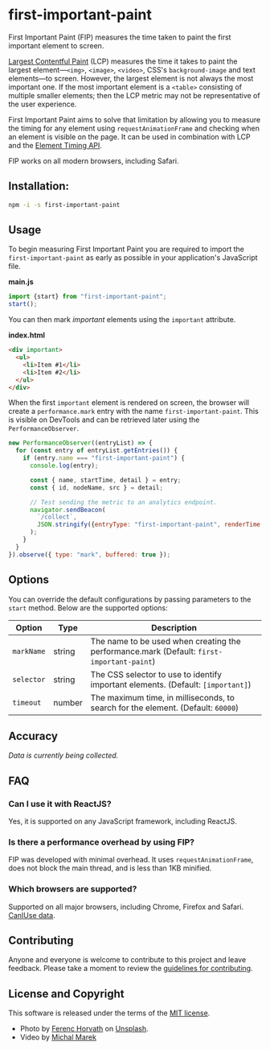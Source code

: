 # first-important-paint

First Important Paint (FIP) measures the time taken to paint the first important element to screen.

[Largest Contentful Paint](https://web.dev/lcp/) (LCP) measures the time it takes to paint the largest element—`<img>`, `<image>`, `<video>`, CSS's `background-image` and text elements—to screen. However, the largest element is not always the most important one. If the most important element is a `<table>` consisting of multiple smaller elements; then the LCP metric may not be representative of the user experience.

First Important Paint aims to solve that limitation by allowing you to measure the timing for any element using `requestAnimationFrame` and checking when an element is visible on the page. It can be used in combination with LCP and the [Element Timing API](https://developer.mozilla.org/en-US/docs/Web/API/Element_timing_API).

FIP works on all modern browsers, including Safari.

## Installation:

```sh
npm -i -s first-important-paint
```

## Usage

To begin measuring First Important Paint you are required to import the `first-important-paint` as early as possible in your application's JavaScript file.

**main.js**

```js
import {start} from "first-important-paint";
start();
```

You can then mark _important_ elements using the `important` attribute.

**index.html**

```html
<div important>
  <ul>
    <li>Item #1</li>
    <li>Item #2</li>
  </ul>
</div>
```

When the first `important` element is rendered on screen, the browser will create a `performance.mark` entry with the name `first-important-paint`. This is visible on DevTools and can be retrieved later using the `PerformanceObserver`.

```js
new PerformanceObserver((entryList) => {
  for (const entry of entryList.getEntries()) {
    if (entry.name === "first-important-paint") {
      console.log(entry);

      const { name, startTime, detail } = entry;
      const { id, nodeName, src } = detail;

      // Test sending the metric to an analytics endpoint.
      navigator.sendBeacon(
        `/collect`,
        JSON.stringify({entryType: "first-important-paint", renderTime: startTime, id, nodeName, url: src})
      );
    }
  }
}).observe({ type: "mark", buffered: true });
```

## Options

You can override the default configurations by passing parameters to the `start` method. Below are the supported options:

| Option     | Type   | Description                                                                               |
| ---------- | ------ | ----------------------------------------------------------------------------------------- |
| `markName` | string | The name to be used when creating the performance.mark (Default: `first-important-paint`) |
| `selector` | string | The CSS selector to use to identify important elements. (Default: `[important]`)          |
| `timeout`  | number | The maximum time, in milliseconds, to search for the element. (Default: `60000`)          |

## Accuracy

_Data is currently being collected._

## FAQ

### Can I use it with ReactJS?

Yes, it is supported on any JavaScript framework, including ReactJS.

### Is there a performance overhead by using FIP?

FIP was developed with minimal overhead. It uses `requestAnimationFrame`, does not block the main thread, and is less than 1KB minified.

### Which browsers are supported?

Supported on all major browsers, including Chrome, Firefox and Safari. [CanIUse data](https://caniuse.com/?search=user-timing).

## Contributing

Anyone and everyone is welcome to contribute to this project and leave feedback. Please take a moment to review the [guidelines for contributing](CONTRIBUTING.md).

## License and Copyright

This software is released under the terms of the [MIT license](https://github.com/kevinfarrugia/first-important-paint/blob/main/LICENSE).

- Photo by [Ferenc Horvath](https://unsplash.com/@designhorf?utm_source=unsplash&utm_medium=referral&utm_content=creditCopyText) on [Unsplash](https://unsplash.com/photos/9cYiqVDeXDc?utm_source=unsplash&utm_medium=referral&utm_content=creditCopyText).
- Video by [Michal Marek](https://www.pexels.com/video/waves-rushing-and-splashing-to-the-shore-1409899/)